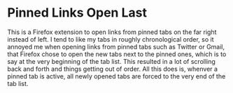 # Pinned Links Open Last
This is a Firefox extension to open links from pinned tabs on the far right instead of left. I tend to like my tabs in roughly chronological order, so it annoyed me when opening links from pinned tabs such as Twitter or Gmail, that Firefox chose to open the new tabs next to the pinned ones, which is to say at the very beginning of the tab list. This resulted in a lot of scrolling back and forth and things getting out of order. All this does is, whenver a pinned tab is active, all newly opened tabs are forced to the very end of the tab list.